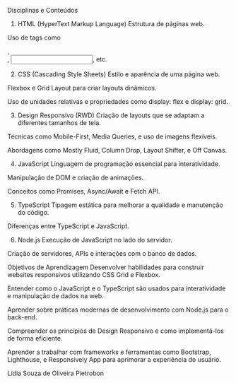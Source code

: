 Disciplinas e Conteúdos
1. HTML (HyperText Markup Language)
Estrutura de páginas web.

Uso de tags como <div>, <form>, <input>, etc.

2. CSS (Cascading Style Sheets)
Estilo e aparência de uma página web.

Flexbox e Grid Layout para criar layouts dinâmicos.

Uso de unidades relativas e propriedades como display: flex e display: grid.

3. Design Responsivo (RWD)
Criação de layouts que se adaptam a diferentes tamanhos de tela.

Técnicas como Mobile-First, Media Queries, e uso de imagens flexíveis.

Abordagens como Mostly Fluid, Column Drop, Layout Shifter, e Off Canvas.

4. JavaScript
Linguagem de programação essencial para interatividade.

Manipulação de DOM e criação de animações.

Conceitos como Promises, Async/Await e Fetch API.

5. TypeScript
Tipagem estática para melhorar a qualidade e manutenção do código.

Diferenças entre TypeScript e JavaScript.

6. Node.js
Execução de JavaScript no lado do servidor.

Criação de servidores, APIs e interações com o banco de dados.

Objetivos de Aprendizagem
Desenvolver habilidades para construir websites responsivos utilizando CSS Grid e Flexbox.

Entender como o JavaScript e o TypeScript são usados para interatividade e manipulação de dados na web.

Aprender sobre práticas modernas de desenvolvimento com Node.js para o back-end.

Compreender os princípios de Design Responsivo e como implementá-los de forma eficiente.

Aprender a trabalhar com frameworks e ferramentas como Bootstrap, Lighthouse, e Responsively App para aprimorar a experiência do usuário.

Lídia Souza de Oliveira Pietrobon